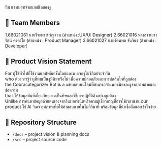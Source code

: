 ทีม แชทบอทจำแนกชนิดของงู

## 👥 Team Members
1.66021061 นายวีระพงษ์ รัญจวน (ตำแหน่ง :UX/UI Designer)
2.66021016 นางสาวเยาวรัตน์ คงคาไล  (ตำแหน่ง : Product Manager)
3.66021027 นายรัตนพล จันจินา  (ตำแหน่ง : Developer)

## 🎯 Product Vision Statement
For ผู้ใช้ทั่วไปที่ใช้งานแอปพลิเคชันไลน์และพบเจองูในชีวิตประจำวัน  
who ต้องการรู้ว่างูที่พบเป็นงูมีพิษหรือไม่ เพื่อความปลอดภัยและการตัดสินใจที่ถูกต้อง  
the Cobracategorizer Bot
is a แชทบอทบนไลน์ที่สามารถจำแนกชนิดของงูจากภาพถ่ายและข้อความ  
that ให้ข้อมูลทันทีเกี่ยวกับความเป็นพิษและวิธีการปฏิบัติตัวอย่างถูกต้อง  
Unlike การค้นหาข้อมูลด้วยตนเองจากอินเทอร์เน็ตหรือถามผู้เชี่ยวชาญที่อาจใช้เวลานาน 
our product ใช้ AI วิเคราะห์ภาพเพื่อให้คำตอบภายในไม่กี่วินาที พร้อมข้อมูลที่น่าเชื่อถือและเข้าใจง่าย
## 🔗 Repository Structure
- `/docs` – project vision & planning docs
- `/src` – project source code
